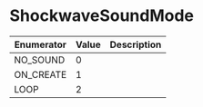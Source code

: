# ShockwaveSoundMode

| Enumerator | Value | Description |
| - | - | - |
| NO_SOUND | 0 |  |
| ON_CREATE | 1 |  |
| LOOP | 2 |  |
